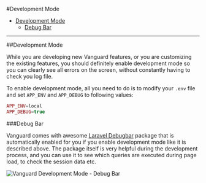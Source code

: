 #Development Mode

* [Development Mode](#development-mode)
    * [Debug Bar](#debug-bar)
	
---

<a name="development-mode"></a>
##Development Mode

While you are developing new Vanguard features, or you are customizing the existing features, you should definitely 
enable development mode so you can clearly see all errors on the screen, without constantly having to check you log file.

To enable development mode, all you need to do is to modify your `.env` file and set `APP_ENV` and `APP_DEBUG` to following values:
 
```php
APP_ENV=local
APP_DEBUG=true
```

<a name="debug-bar"></a>
###Debug Bar

Vanguard comes with awesome [Laravel Debugbar](https://github.com/barryvdh/laravel-debugbar) package that is automatically 
enabled for you if you enable development mode like it is described above. The package itself is very helpful during the development
process, and you can use it to see which queries are executed during page load, to check the session data etc.

 ![Vanguard Development Mode - Debug Bar](assets/img/debug-bar.png)